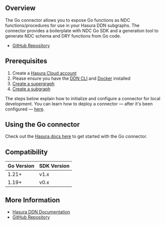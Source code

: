 ## Overview

The Go connector allows you to expose Go functions as NDC functions/procedures for use in your Hasura DDN subgraphs.
The connector provides a boilerplate with NDC Go SDK and a generation tool to generate NDC schema and DRY functions from Go code.

- [GitHub Repository](https://github.com/hasura/ndc-sdk-go)

## Prerequisites

1. Create a [Hasura Cloud account](https://console.hasura.io)
2. Please ensure you have the [DDN CLI](https://hasura.io/docs/3.0/cli/installation) and [Docker](https://docs.docker.com/engine/install/) installed
3. [Create a supergraph](https://hasura.io/docs/3.0/getting-started/init-supergraph)
4. [Create a subgraph](https://hasura.io/docs/3.0/getting-started/init-subgraph)

The steps below explain how to initialize and configure a connector for local development. You can learn how to deploy a
connector — after it's been configured — [here](https://hasura.io/docs/3.0/getting-started/deployment/deploy-a-connector).

## Using the Go connector

Check out the [Hasura docs here](https://hasura.io/docs/3.0/business-logic/go#add-the-go-connector-to-a-project) to get started with the Go connector.

## Compatibility

| Go Version | SDK Version |
| ---------- | ----------- |
| 1.21+      | v1.x        |
| 1.19+      | v0.x        |

## More Information

- [Hasura DDN Documentation](https://hasura.io/docs/3.0/business-logic/go)
- [GitHub Repository](https://github.com/hasura/ndc-sdk-go/tree/main/cmd/hasura-ndc-go)
